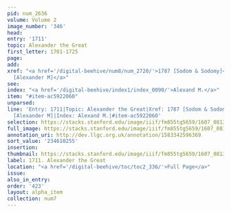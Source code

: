 ```yaml
---
pid: num_2636
volume: Volume 2
image_number: '346'
head:
entry: '1711'
topic: Alexander the Great
first_letter: 1701-1725
page:
add:
xref: "<a href='/digital-beehive/num8/num_2720/'>1787 [Sodom & Sodomy]</a>|<a href='/digital-beehive/num9/num_3002/'>2067
  [Alexander M]</a>"
see:
index: "<a href='/digital-beehive/index1/index_0090/'>Alexand M.</a>"
item: "#item-ac5922060"
unparsed:
line: 'Entry: 1711|Topic: Alexander the Great|Xref: 1787 [Sodom & Sodomy]|Xref: 2067
  [Alexander M]|Index: Alexand M.|#item-ac5922060'
selection: https://stacks.stanford.edu/image/iiif/fm855tg5659/1607_0813/886,255,2882,603/full/0/default.jpg
full_image: https://stacks.stanford.edu/image/iiif/fm855tg5659/1607_0813/full/full/0/default.jpg
annotation_uri: http://dev.llgc.org.uk/annotation/1583342596369
sort_value: '234610255'
insertion:
thumbnail: https://stacks.stanford.edu/image/iiif/fm855tg5659/1607_0813/886,255,600,180/250,/0/default.jpg
label: 1711. Alexander the Great
location: "<a href='/digital-beehive/toc/toc2_336/'>Full Page</a>"
issue:
also_in_entry:
order: '423'
layout: alpha_item
collection: num7
---
```

